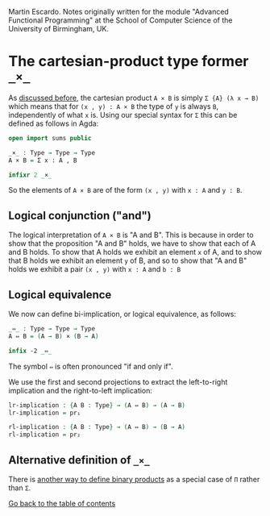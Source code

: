 
Martin Escardo.
Notes originally written for the module "Advanced Functional Programming"
at the School of Computer Science of the University of Birmingham, UK.


<!--
```agda
{-# OPTIONS --without-K --safe #-}

module binary-products where

open import general-notation
```
-->
# The cartesian-product type former `_×_`

As [discussed before](sums.lagda.md), the cartesian product `A × B` is simply `Σ {A} (λ x → B)` which means that for `(x , y) : A × B` the type of `y` is always `B`, independently of what `x` is. Using our special syntax for `Σ` this can be defined as follows in Agda:
```agda
open import sums public

_×_ : Type → Type → Type
A × B = Σ x ꞉ A , B

infixr 2 _×_
```
So the elements of `A × B` are of the form `(x , y)` with `x : A` and `y : B`.

## Logical conjunction ("and")

The logical interpretation of `A × B` is "A and B". This is because in order to show that the proposition "A and B" holds, we have to show that each of A and B holds. To show that A holds we exhibit an element `x` of A, and to show that B holds we exhibit an element `y` of B, and so to show that "A and B" holds we exhibit a pair `(x , y)` with `x : A` and `b : B`

## Logical equivalence

We now can define bi-implication, or logical equivalence, as follows:
```agda
_⇔_ : Type → Type → Type
A ⇔ B = (A → B) × (B → A)

infix -2 _⇔_
```
The symbol `⇔` is often pronounced "if and only if".

We use the first and second projections to extract the left-to-right implication and the right-to-left implication:
```agda
lr-implication : {A B : Type} → (A ⇔ B) → (A → B)
lr-implication = pr₁

rl-implication : {A B : Type} → (A ⇔ B) → (B → A)
rl-implication = pr₂
```

## Alternative definition of `_×_`

There is [another way to define binary products](binary-products-as-products.lagda.md) as a special case of `Π` rather than `Σ`.

[Go back to the table of contents](https://martinescardo.github.io/HoTTEST-Summer-School/)
